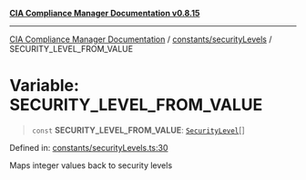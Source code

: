 [**CIA Compliance Manager Documentation v0.8.15**](../../../README.md)

***

[CIA Compliance Manager Documentation](../../../modules.md) / [constants/securityLevels](../README.md) / SECURITY\_LEVEL\_FROM\_VALUE

# Variable: SECURITY\_LEVEL\_FROM\_VALUE

> `const` **SECURITY\_LEVEL\_FROM\_VALUE**: [`SecurityLevel`](../../../types/cia/type-aliases/SecurityLevel.md)[]

Defined in: [constants/securityLevels.ts:30](https://github.com/Hack23/cia-compliance-manager/blob/50a3bb1fa64948444e36c06fee075b5043350db0/src/constants/securityLevels.ts#L30)

Maps integer values back to security levels
